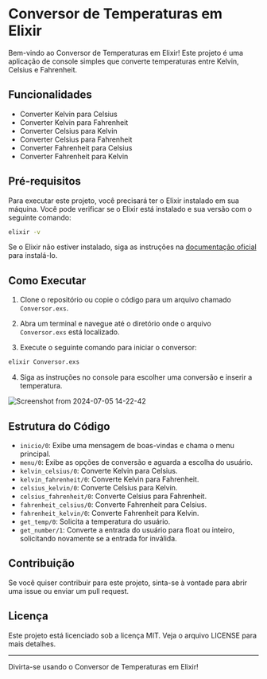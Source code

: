 # Conversor de Temperaturas em Elixir

Bem-vindo ao Conversor de Temperaturas em Elixir! Este projeto é uma aplicação de console simples que converte temperaturas entre Kelvin, Celsius e Fahrenheit.

## Funcionalidades

- Converter Kelvin para Celsius
- Converter Kelvin para Fahrenheit
- Converter Celsius para Kelvin
- Converter Celsius para Fahrenheit
- Converter Fahrenheit para Celsius
- Converter Fahrenheit para Kelvin

## Pré-requisitos

Para executar este projeto, você precisará ter o Elixir instalado em sua máquina. Você pode verificar se o Elixir está instalado e sua versão com o seguinte comando:

```bash
elixir -v
```

Se o Elixir não estiver instalado, siga as instruções na [documentação oficial](https://elixir-lang.org/install.html) para instalá-lo.

## Como Executar

1. Clone o repositório ou copie o código para um arquivo chamado `Conversor.exs`.

2. Abra um terminal e navegue até o diretório onde o arquivo `Conversor.exs` está localizado.

3. Execute o seguinte comando para iniciar o conversor:

```bash
elixir Conversor.exs
```

4. Siga as instruções no console para escolher uma conversão e inserir a temperatura.

![Screenshot from 2024-07-05 14-22-42](https://github.com/buenolas/conversor-temperatura/assets/90401265/6fcedaf6-75bf-49e2-9e72-7ee6662f21c7)

## Estrutura do Código

- `inicio/0`: Exibe uma mensagem de boas-vindas e chama o menu principal.
- `menu/0`: Exibe as opções de conversão e aguarda a escolha do usuário.
- `kelvin_celsius/0`: Converte Kelvin para Celsius.
- `kelvin_fahrenheit/0`: Converte Kelvin para Fahrenheit.
- `celsius_kelvin/0`: Converte Celsius para Kelvin.
- `celsius_fahrenheit/0`: Converte Celsius para Fahrenheit.
- `fahrenheit_celsius/0`: Converte Fahrenheit para Celsius.
- `fahrenheit_kelvin/0`: Converte Fahrenheit para Kelvin.
- `get_temp/0`: Solicita a temperatura do usuário.
- `get_number/1`: Converte a entrada do usuário para float ou inteiro, solicitando novamente se a entrada for inválida.

## Contribuição

Se você quiser contribuir para este projeto, sinta-se à vontade para abrir uma issue ou enviar um pull request.

## Licença

Este projeto está licenciado sob a licença MIT. Veja o arquivo LICENSE para mais detalhes.

---

Divirta-se usando o Conversor de Temperaturas em Elixir!
